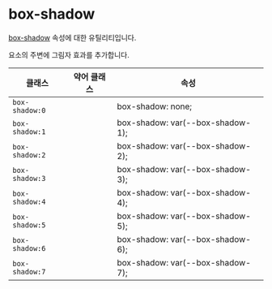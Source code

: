 # box-shadow

[box-shadow](https://developer.mozilla.org/en-US/docs/Web/CSS/box-shadow) 속성에 대한 유틸리티입니다.

요소의 주변에 그림자 효과를 추가합니다.

<table>
  <thead>
    <tr>
      <th scope="col">클래스</th>
      <th scope="col">약어 클래스</th>
      <th scope="col">속성</th>
    </tr>
  </thead>
  <tbody>
  <tr>
  <td><code>box-shadow:0</code></td>
  <td class="blank"></td>
  <td><span class="code">box-shadow: none;</span></td>
</tr>

<tr>
  <td><code>box-shadow:1</code></td>
  <td class="blank"></td>
  <td><span class="code">box-shadow: var(--box-shadow-1);</span></td>
</tr>

<tr>
  <td><code>box-shadow:2</code></td>
  <td class="blank"></td>
  <td><span class="code">box-shadow: var(--box-shadow-2);</span></td>
</tr>

<tr>
  <td><code>box-shadow:3</code></td>
  <td class="blank"></td>
  <td><span class="code">box-shadow: var(--box-shadow-3);</span></td>
</tr>

<tr>
  <td><code>box-shadow:4</code></td>
  <td class="blank"></td>
  <td><span class="code">box-shadow: var(--box-shadow-4);</span></td>
</tr>

<tr>
  <td><code>box-shadow:5</code></td>
  <td class="blank"></td>
  <td><span class="code">box-shadow: var(--box-shadow-5);</span></td>
</tr>

<tr>
  <td><code>box-shadow:6</code></td>
  <td class="blank"></td>
  <td><span class="code">box-shadow: var(--box-shadow-6);</span></td>
</tr>

<tr>
  <td><code>box-shadow:7</code></td>
  <td class="blank"></td>
  <td><span class="code">box-shadow: var(--box-shadow-7);</span></td>
</tr>

  </tbody>

</table>
